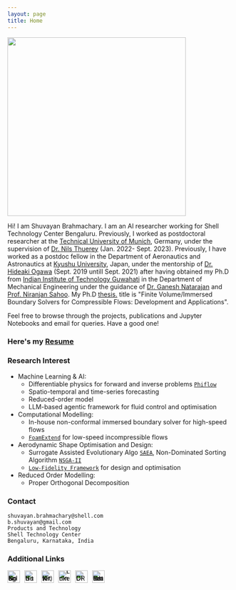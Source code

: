 ```yaml
---
layout: page
title: Home
---
```


<img src="https://github.com/user-attachments/assets/ef4c6cd5-0afa-4126-9def-4aba96cc64fd" width="400" height="400">

Hi! I am Shuvayan Brahmachary. I am an AI researcher working for Shell Technology Center Bengaluru. Previously, I worked as postdoctoral researcher at the [Technical University of Munich](https://www.tum.de/en/), Germany, under the supervision of [Dr. Nils Thuerey](https://ge.in.tum.de/) (Jan. 2022- Sept. 2023). Previously, I have worked as a postdoc fellow in the Department of Aeronautics and Astronautics at [Kyushu University](https://www.kyushu-u.ac.jp/en/), Japan, under the mentorship of [Dr. Hideaki Ogawa](http://aero.kyushu-u.ac.jp/stsel/about.html) (Sept. 2019 untill Sept. 2021) after having obtained my Ph.D from [Indian Institute of Technology Guwahati](http://www.iitg.ac.in/) in the Department of Mechanical Engineering under the guidance of [Dr. Ganesh Natarajan](https://sites.google.com/site/ganucfd/) and [Prof. Niranjan Sahoo](https://iitg.irins.org/profile/128417). My Ph.D <a href="Thesis_short_version.pdf" target="_blank">thesis.</a> title is "Finite Volume/Immersed Boundary Solvers for Compressible Flows: Development and Applications".

Feel free to browse through the projects, publications and Jupyter Notebooks and email for queries. Have a good one!

### Here's my <a href="Resume.pdf" target="_blank">Resume</a>

### Research Interest

- Machine Learning & AI:
  - Differentiable physics for forward and inverse problems [`Phiflow`](https://github.com/tum-pbs/PhiFlow) 
  - Spatio-temporal and time-series forecasting
  - Reduced-order model
  - LLM-based agentic framework for fluid control and optimisation
- Computational Modelling: 
  - In-house non-conformal immersed boundary solver for high-speed flows
  - [`FoamExtend`](https://openfoamwiki.net/index.php/Installation/Linux/foam-extend-4.1) for low-speed incompressible flows
- Aerodynamic Shape Optimisation and Design: 
  - Surrogate Assisted Evolutionary Algo [`SAEA`](http://www.mdolab.net/research_resources.html), Non-Dominated Sorting Algorithm  [`NSGA-II`](https://www.iitk.ac.in/kangal/codes.shtml)
  - [`Low-Fidelity Framework`](https://github.com/shuvayanb/LFF-for-design-and-optimisation) for design and optimisation
- Reduced Order Modelling:
  - Proper Orthogonal Decomposition

### Contact
`shuvayan.brahmachary@shell.com`<br/>
`b.shuvayan@gmail.com`<br/>
`Products and Technology`<br/>
`Shell Technology Center`<br/>
`Bengaluru, Karnataka, India`<br/>


### Additional Links

<!-- Social icons -->
<div class="social-icons">
  <a href="https://scholar.google.co.in/citations?user=bPpIoyUAAAAJ&hl=en" aria-label="Google Scholar" title="Google Scholar" target="_blank" rel="noopener">
    <img src="{{ '/assets/icons/googlescholar.svg' | relative_url }}" alt="Google Scholar">
  </a>
  <a href="https://github.com/shuvayanb" aria-label="GitHub" title="GitHub" target="_blank" rel="noopener">
    <img src="{{ '/assets/icons/github.svg' | relative_url }}" alt="GitHub">
  </a>
  <a href="https://twitter.com/b_shuvayan" aria-label="X (Twitter)" title="X (Twitter)" target="_blank" rel="noopener">
    <img src="{{ '/assets/icons/x.svg' | relative_url }}" alt="X (Twitter)">
  </a>
  <a href="https://www.linkedin.com/in/shuvayan-brahmachary/" aria-label="LinkedIn" title="LinkedIn" target="_blank" rel="noopener">
    <img src="{{ '/assets/icons/linkedin.svg' | relative_url }}" alt="LinkedIn">
  </a>
  <a href="https://orcid.org/0000-0003-4383-0875" aria-label="ORCID" title="ORCID" target="_blank" rel="noopener">
    <img src="{{ '/assets/icons/orcid.svg' | relative_url }}" alt="ORCID">
  </a>
  <a href="https://www.researchgate.net/profile/Shuvayan-Brahmachary" aria-label="ResearchGate" title="ResearchGate" target="_blank" rel="noopener">
    <img src="{{ '/assets/icons/researchgate.svg' | relative_url }}" alt="ResearchGate">
  </a>
</div>

<style>
/* Consistent sizing & spacing */
.social-icons { display: flex; gap: 10px; align-items: center; flex-wrap: wrap; }
.social-icons a { display: inline-flex; line-height: 0; }
.social-icons img { width: 28px; height: 28px; display: block; transition: transform 120ms ease; }
.social-icons a:hover img { transform: scale(1.08); }
</style>
